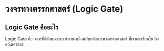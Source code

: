 # วงจรทางตรรกศาสตร์ (Logic Gate)

## Logic Gate คืออะไร

Logic Gate คือ วงจรที่มีลักษณะการทำงานเหมือนกับหลักการทางตรรกศาสตร์ ที่เราเคยเรียนในวิชาคณิตศาสตร์
